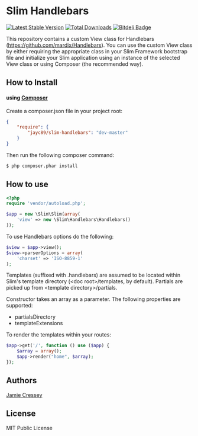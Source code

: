 # Slim Handlebars

[![Latest Stable Version](https://poser.pugx.org/jayc89/slim-handlebars/v/stable.png)](https://packagist.org/packages/jayc89/slim-handlebars)
[![Total Downloads](https://poser.pugx.org/jayc89/slim-handlebars/downloads.png)](https://packagist.org/packages/jayc89/slim-handlebars)
[![Bitdeli Badge](https://d2weczhvl823v0.cloudfront.net/jayc89/slim-handlebars/trend.png)](https://bitdeli.com/free "Bitdeli Badge")

This repository contains a custom View class for Handlebars (https://github.com/mardix/Handlebars). 
You can use the custom View class by either requiring the appropriate class in your 
Slim Framework bootstrap file and initialize your Slim application using an instance of 
the selected View class or using Composer (the recommended way).


## How to Install

#### using [Composer](http://getcomposer.org/)

Create a composer.json file in your project root:
    
```json
{
    "require": {
        "jayc89/slim-handlebars": "dev-master"
    }
}
```

Then run the following composer command:

```bash
$ php composer.phar install
```

## How to use
    
```php
<?php
require 'vendor/autoload.php';

$app = new \Slim\Slim(array(
    'view' => new \Slim\Handlebars\Handlebars()
));
```

To use Handlebars options do the following:
    
```php
$view = $app->view();
$view->parserOptions = array(
    'charset' => 'ISO-8859-1'
);
```

Templates (suffixed with .handlebars) are assumed to be located within Slim's template directory (&lt;doc root&gt;/templates, by default). Partials are picked up from &lt;template directory&gt;/partials.

Constructor takes an array as a parameter. The following properties are supported:

* partialsDirectory
* templateExtensions

To render the templates within your routes:
    
```php
$app->get('/', function () use ($app) {
    $array = array();
    $app->render("home", $array);
});
```

## Authors

[Jamie Cressey](https://github.com/jayc89)

## License

MIT Public License
